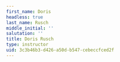 ```yaml
---
first_name: Doris
headless: true
last_name: Rusch
middle_initial: ''
salutation: ''
title: Doris Rusch
type: instructor
uid: 3c3b46b3-d426-a50d-b547-cebeccfced2f
---
```

